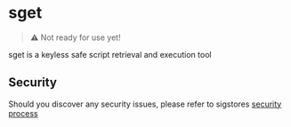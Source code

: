 # sget

> :warning: Not ready for use yet!

sget is a keyless safe script retrieval and execution tool

## Security

Should you discover any security issues, please refer to sigstores [security
process](https://github.com/sigstore/community/blob/main/SECURITY.md)
